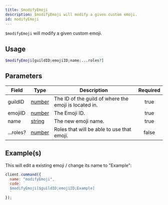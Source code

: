 ```yaml
---
title: $modifyEmoji
description: $modifyEmoji will modify a given custom emoji.
id: modifyEmoji
---
```


`$modifyEmoji` will modify a given custom emoji.

## Usage

```php
$modifyEmoji[guildID;emojiID;name;...roles?]
```

## Parameters

| Field     | Type                                                                                              | Description                                           | Required |
| --------- | ------------------------------------------------------------------------------------------------- | ----------------------------------------------------- | :------: |
| guildID   | [number](https://developer.mozilla.org/en-US/docs/Web/JavaScript/Reference/Global_Objects/Number) | The ID of the guild of where the emoji is located in. |   true   |
| emojiID   | [number](https://developer.mozilla.org/en-US/docs/Web/JavaScript/Reference/Global_Objects/Number) | The Emoji ID.                                         |   true   |
| name      | [string](https://developer.mozilla.org/en-US/docs/Web/JavaScript/Reference/Global_Objects/String) | The new emoji name.                                   |   true   |
| ...roles? | [number](https://developer.mozilla.org/en-US/docs/Web/JavaScript/Reference/Global_Objects/Number) | Roles that will be able to use that emoji.            |  false   |

## Example(s)

This will edit a existing emoji / change its name to "Example":

```javascript
client.command({
  name: "modifyEmoji",
  code: `
  $modifyEmoji[$guildID;emojiID;Example]
  `
});
```
